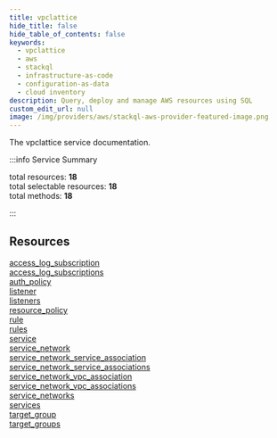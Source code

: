 ```yaml
---
title: vpclattice
hide_title: false
hide_table_of_contents: false
keywords:
  - vpclattice
  - aws
  - stackql
  - infrastructure-as-code
  - configuration-as-data
  - cloud inventory
description: Query, deploy and manage AWS resources using SQL
custom_edit_url: null
image: /img/providers/aws/stackql-aws-provider-featured-image.png
---
```


The vpclattice service documentation.

:::info Service Summary

<div class="row">
<div class="providerDocColumn">
<span>total resources:&nbsp;<b>18</b></span><br />
<span>total selectable resources:&nbsp;<b>18</b></span><br />
<span>total methods:&nbsp;<b>18</b></span><br />
</div>
</div>

:::

## Resources
<div class="row">
<div class="providerDocColumn">
<a href="/providers/awscc/vpclattice/access_log_subscription/">access_log_subscription</a><br />
<a href="/providers/awscc/vpclattice/access_log_subscriptions/">access_log_subscriptions</a><br />
<a href="/providers/awscc/vpclattice/auth_policy/">auth_policy</a><br />
<a href="/providers/awscc/vpclattice/listener/">listener</a><br />
<a href="/providers/awscc/vpclattice/listeners/">listeners</a><br />
<a href="/providers/awscc/vpclattice/resource_policy/">resource_policy</a><br />
<a href="/providers/awscc/vpclattice/rule/">rule</a><br />
<a href="/providers/awscc/vpclattice/rules/">rules</a><br />
<a href="/providers/awscc/vpclattice/service/">service</a>
</div>
<div class="providerDocColumn">
<a href="/providers/awscc/vpclattice/service_network/">service_network</a><br />
<a href="/providers/awscc/vpclattice/service_network_service_association/">service_network_service_association</a><br />
<a href="/providers/awscc/vpclattice/service_network_service_associations/">service_network_service_associations</a><br />
<a href="/providers/awscc/vpclattice/service_network_vpc_association/">service_network_vpc_association</a><br />
<a href="/providers/awscc/vpclattice/service_network_vpc_associations/">service_network_vpc_associations</a><br />
<a href="/providers/awscc/vpclattice/service_networks/">service_networks</a><br />
<a href="/providers/awscc/vpclattice/services/">services</a><br />
<a href="/providers/awscc/vpclattice/target_group/">target_group</a><br />
<a href="/providers/awscc/vpclattice/target_groups/">target_groups</a>
</div>
</div>